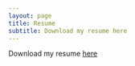 ```yaml
---
layout: page
title: Resume
subtitle: Download my resume here
---
```


Download my resume [here](www.cs.brandeis.edu/~arya/AryaBoudaieCSResume.pdf)